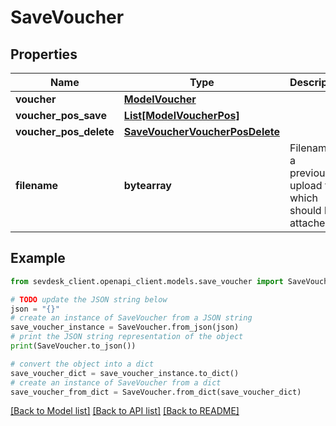 # SaveVoucher


## Properties

Name | Type | Description | Notes
------------ | ------------- | ------------- | -------------
**voucher** | [**ModelVoucher**](ModelVoucher.md) |  | 
**voucher_pos_save** | [**List[ModelVoucherPos]**](ModelVoucherPos.md) |  | [optional] 
**voucher_pos_delete** | [**SaveVoucherVoucherPosDelete**](SaveVoucherVoucherPosDelete.md) |  | [optional] 
**filename** | **bytearray** | Filename of a previously upload file which should be attached. | [optional] 

## Example

```python
from sevdesk_client.openapi_client.models.save_voucher import SaveVoucher

# TODO update the JSON string below
json = "{}"
# create an instance of SaveVoucher from a JSON string
save_voucher_instance = SaveVoucher.from_json(json)
# print the JSON string representation of the object
print(SaveVoucher.to_json())

# convert the object into a dict
save_voucher_dict = save_voucher_instance.to_dict()
# create an instance of SaveVoucher from a dict
save_voucher_from_dict = SaveVoucher.from_dict(save_voucher_dict)
```
[[Back to Model list]](../README.md#documentation-for-models) [[Back to API list]](../README.md#documentation-for-api-endpoints) [[Back to README]](../README.md)


